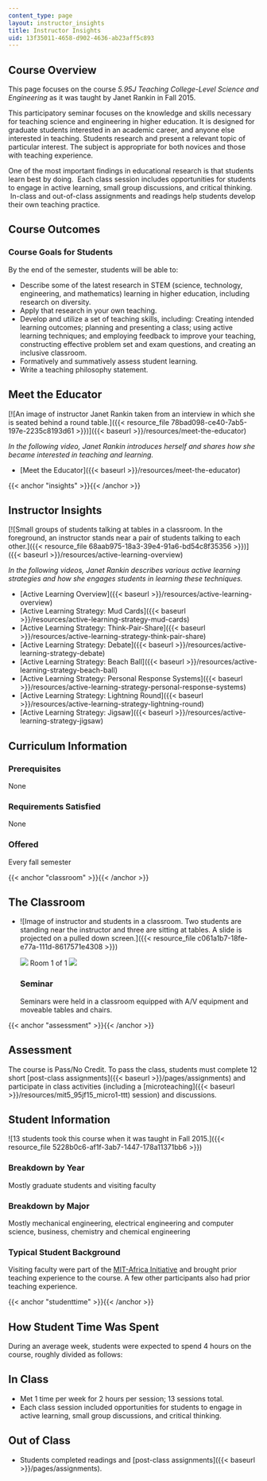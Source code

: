 ```yaml
---
content_type: page
layout: instructor_insights
title: Instructor Insights
uid: 13f35011-4658-d902-4636-ab23aff5c893
---
```


Course Overview
---------------

This page focuses on the course _5.95J Teaching College-Level Science and Engineering_ as it was taught by Janet Rankin in Fall 2015.

This participatory seminar focuses on the knowledge and skills necessary for teaching science and engineering in higher education. It is designed for graduate students interested in an academic career, and anyone else interested in teaching. Students research and present a relevant topic of particular interest. The subject is appropriate for both novices and those with teaching experience.

One of the most important findings in educational research is that students learn best by doing.  Each class session includes opportunities for students to engage in active learning, small group discussions, and critical thinking.  In-class and out-of-class assignments and readings help students develop their own teaching practice.

Course Outcomes
---------------

### Course Goals for Students

By the end of the semester, students will be able to:

*   Describe some of the latest research in STEM (science, technology, engineering, and mathematics) learning in higher education, including research on diversity.
*   Apply that research in your own teaching.
*   Develop and utilize a set of teaching skills, including: Creating intended learning outcomes; planning and presenting a class; using active learning techniques; and employing feedback to improve your teaching, constructing effective problem set and exam questions, and creating an inclusive classroom.
*   Formatively and summatively assess student learning.
*   Write a teaching philosophy statement.

Meet the Educator
-----------------

[![An image of instructor Janet Rankin taken from an interview in which she is seated behind a round table.]({{< resource_file 78bad098-ce40-7ab5-197e-2235c8193d61 >}})]({{< baseurl >}}/resources/meet-the-educator)

_In the following video, Janet Rankin introduces herself and shares how she became interested in teaching and learning._

*   [Meet the Educator]({{< baseurl >}}/resources/meet-the-educator)

{{< anchor "insights" >}}{{< /anchor >}}

Instructor Insights
-------------------

[![Small groups of students talking at tables in a classroom. In the foreground, an instructor stands near a pair of students talking to each other.]({{< resource_file 68aab975-18a3-39e4-91a6-bd54c8f35356 >}})]({{< baseurl >}}/resources/active-learning-overview)

_In the following videos, Janet Rankin describes various active learning strategies and how she engages students in learning these techniques._

*   [Active Learning Overview]({{< baseurl >}}/resources/active-learning-overview)
*   [Active Learning Strategy: Mud Cards]({{< baseurl >}}/resources/active-learning-strategy-mud-cards)
*   [Active Learning Strategy: Think-Pair-Share]({{< baseurl >}}/resources/active-learning-strategy-think-pair-share)
*   [Active Learning Strategy: Debate]({{< baseurl >}}/resources/active-learning-strategy-debate)
*   [Active Learning Strategy: Beach Ball]({{< baseurl >}}/resources/active-learning-strategy-beach-ball)
*   [Active Learning Strategy: Personal Response Systems]({{< baseurl >}}/resources/active-learning-strategy-personal-response-systems)
*   [Active Learning Strategy: Lightning Round]({{< baseurl >}}/resources/active-learning-strategy-lightning-round)
*   [Active Learning Strategy: Jigsaw]({{< baseurl >}}/resources/active-learning-strategy-jigsaw)

Curriculum Information
----------------------

### Prerequisites

None

### Requirements Satisfied

None

### Offered

Every fall semester

{{< anchor "classroom" >}}{{< /anchor >}}

The Classroom
-------------

*   ![Image of instructor and students in a classroom. Two students are standing near the instructor and three are sitting at tables. A slide is projected on a pulled down screen.]({{< resource_file c061a1b7-18fe-e77a-111d-8617571e4308 >}})
    
    ![](/images/educator/classroom_prev_dim.png) Room 1 of 1 ![](/images/educator/classroom_next_dim.png)
    
    ### Seminar
    
    Seminars were held in a classroom equipped with A/V equipment and moveable tables and chairs.
    

{{< anchor "assessment" >}}{{< /anchor >}}

Assessment
----------

The course is Pass/No Credit. To pass the class, students must complete 12 short [post-class assignments]({{< baseurl >}}/pages/assignments) and participate in class activities (including a [microteaching]({{< baseurl >}}/resources/mit5_95jf15_micro1-ttt) session) and discussions.

Student Information
-------------------

![13 students took this course when it was taught in Fall 2015.]({{< resource_file 5228b0c6-af1f-3ab7-1447-178a11371bb6 >}})

### Breakdown by Year

Mostly graduate students and visiting faculty

### Breakdown by Major

Mostly mechanical engineering, electrical engineering and computer science, business, chemistry and chemical engineering

### Typical Student Background

Visiting faculty were part of the [MIT-Africa Initiative](http://misti.mit.edu/mit-africa-initiative) and brought prior teaching experience to the course. A few other participants also had prior teaching experience.

{{< anchor "studenttime" >}}{{< /anchor >}}

How Student Time Was Spent
--------------------------

During an average week, students were expected to spend 4 hours on the course, roughly divided as follows:

In Class
--------

*   Met 1 time per week for 2 hours per session; 13 sessions total.
*   Each class session included opportunities for students to engage in active learning, small group discussions, and critical thinking.

Out of Class
------------

*   Students completed readings and [post-class assignments]({{< baseurl >}}/pages/assignments).